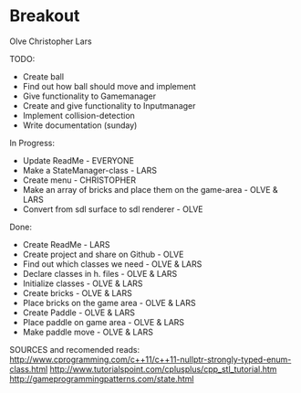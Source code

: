 # Breakout
Olve
Christopher
Lars

TODO:

- Create ball
- Find out how ball should move and implement
- Give functionality to Gamemanager
- Create and give functionality to Inputmanager
- Implement collision-detection
- Write documentation (sunday)


In Progress:
- Update ReadMe - EVERYONE
- Make a StateManager-class - LARS 
- Create menu - CHRISTOPHER
- Make an array of bricks and place them on the game-area - OLVE & LARS
- Convert from sdl surface to sdl renderer - OLVE

Done:
- Create ReadMe - LARS	
- Create project and share on Github - OLVE
- Find out which classes we need - OLVE & LARS
- Declare classes in h. files - OLVE & LARS
- Initialize classes - OLVE & LARS
- Create bricks - OLVE & LARS
- Place bricks on the game area - OLVE & LARS
- Create Paddle - OLVE & LARS
- Place paddle on game area - OLVE & LARS
- Make paddle move - OLVE & LARS


SOURCES and recomended reads:
http://www.cprogramming.com/c++11/c++11-nullptr-strongly-typed-enum-class.html
http://www.tutorialspoint.com/cplusplus/cpp_stl_tutorial.htm
http://gameprogrammingpatterns.com/state.html


